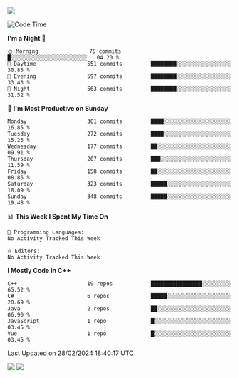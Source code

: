 ![](https://komarev.com/ghpvc/?username=lilpidgey&color=red)
<!--START_SECTION:waka-->
![Code Time](http://img.shields.io/badge/Code%20Time-1%2C491%20hrs%2018%20mins-blue)

**I'm a Night 🦉** 

```text
🌞 Morning                75 commits          █░░░░░░░░░░░░░░░░░░░░░░░░   04.20 % 
🌆 Daytime                551 commits         ████████░░░░░░░░░░░░░░░░░   30.85 % 
🌃 Evening                597 commits         ████████░░░░░░░░░░░░░░░░░   33.43 % 
🌙 Night                  563 commits         ████████░░░░░░░░░░░░░░░░░   31.52 % 
```
📅 **I'm Most Productive on Sunday** 

```text
Monday                   301 commits         ████░░░░░░░░░░░░░░░░░░░░░   16.85 % 
Tuesday                  272 commits         ████░░░░░░░░░░░░░░░░░░░░░   15.23 % 
Wednesday                177 commits         ██░░░░░░░░░░░░░░░░░░░░░░░   09.91 % 
Thursday                 207 commits         ███░░░░░░░░░░░░░░░░░░░░░░   11.59 % 
Friday                   158 commits         ██░░░░░░░░░░░░░░░░░░░░░░░   08.85 % 
Saturday                 323 commits         █████░░░░░░░░░░░░░░░░░░░░   18.09 % 
Sunday                   348 commits         █████░░░░░░░░░░░░░░░░░░░░   19.48 % 
```


📊 **This Week I Spent My Time On** 

```text
💬 Programming Languages: 
No Activity Tracked This Week

🔥 Editors: 
No Activity Tracked This Week
```

**I Mostly Code in C++** 

```text
C++                      19 repos            ████████████████░░░░░░░░░   65.52 % 
C#                       6 repos             █████░░░░░░░░░░░░░░░░░░░░   20.69 % 
Java                     2 repos             ██░░░░░░░░░░░░░░░░░░░░░░░   06.90 % 
JavaScript               1 repo              █░░░░░░░░░░░░░░░░░░░░░░░░   03.45 % 
Vue                      1 repo              █░░░░░░░░░░░░░░░░░░░░░░░░   03.45 % 
```




 Last Updated on 28/02/2024 18:40:17 UTC
<!--END_SECTION:waka-->
![](https://hit.yhype.me/github/profile?user_id=42968544)
![](https://komarev.com/ghpvc/?lilpidgey)
